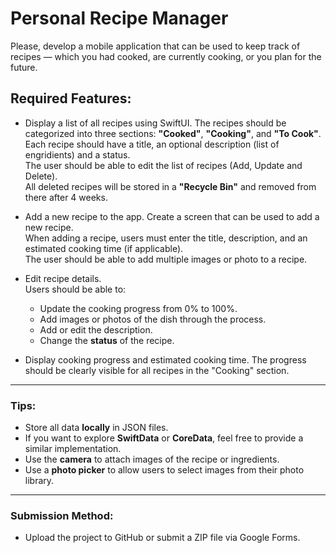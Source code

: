 Personal Recipe Manager
===========================

Please, develop a mobile application that can be used to keep track of recipes — which you had cooked, are currently cooking, or you plan for the future.

Required Features:
----------------------

* Display a list of all recipes using SwiftUI.
    The recipes should be categorized into three sections: **"Cooked"**, **"Cooking"**, and **"To Cook"**.  
    Each recipe should have a title, an optional description (list of engridients) and a status.  
    The user should be able to edit the list of recipes (Add, Update and Delete).  
    All deleted recipes will be stored in a **"Recycle Bin"** and removed from there after 4 weeks.
    
* Add a new recipe to the app.
    Create a screen that can be used to add a new recipe.  
    When adding a recipe, users must enter the title, description, and an estimated cooking time (if applicable).  
    The user should be able to add multiple images or photo to a recipe.
    
* Edit recipe details.  
    Users should be able to:
    
    *   Update the cooking progress from 0% to 100%.
    *   Add images or photos of the dish through the process.
    *   Add or edit the description.
    *   Change the **status** of the recipe.
* Display cooking progress and estimated cooking time. 
    The progress should be clearly visible for all recipes in the "Cooking" section.
    

* * *

### **Tips:**

*   Store all data **locally** in JSON files.
*   If you want to explore **SwiftData** or **CoreData**, feel free to provide a similar implementation.
*   Use the **camera** to attach images of the recipe or ingredients.
*   Use a **photo picker** to allow users to select images from their photo library.

* * *

### **Submission Method:**

*   Upload the project to GitHub or submit a ZIP file via Google Forms.